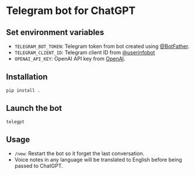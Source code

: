 # Telegram bot for ChatGPT

## Set environment variables

- `TELEGRAM_BOT_TOKEN`: Telegram token from bot created using [@BotFather](https://t.me/botfather).
- `TELEGRAM_CLIENT_ID`: Telegram client ID from [@userinfobot](https://t.me/userinfobot)
- `OPENAI_API_KEY`: OpenAI API key from [OpenAI](https://beta.openai.com/).

## Installation

```shell
pip install .
```

## Launch the bot

```shell
telegpt
```

## Usage

- `/new`: Restart the bot so it forget the last conversation.
- Voice notes in any language will be translated to English before being passed to ChatGPT.
